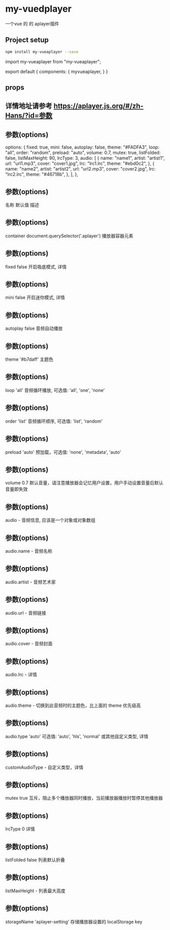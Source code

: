 <!--
 * @Description: 
 * @Version: 0.1
 * @Autor: 黄鹏举
 * @Date: 2020-09-26 23:24:10
 * @LastEditors: Seven
 * @LastEditTime: 2020-10-01 00:41:52
-->
# my-vuedplayer
一个vue 的 的 aplayer插件
## Project setup
```bash
npm install my-vueaplayer --save
```
import my-vueaplayer from "my-vueaplayer";

export default {
  components: {
    myvueaplayer,
  }
}
## props
## 详情地址请参考 https://aplayer.js.org/#/zh-Hans/?id=参数
## 参数(options)
 options: {
        fixed: true,
        mini: false,
        autoplay: false,
        theme: "#FADFA3",
        loop: "all",
        order: "random",
        preload: "auto",
        volume: 0.7,
        mutex: true,
        listFolded: false,
        listMaxHeight: 90,
        lrcType: 3,
        audio: [
          {
            name: "name1",
            artist: "artist1",
            url: "url1.mp3",
            cover: "cover1.jpg",
            lrc: "lrc1.lrc",
            theme: "#ebd0c2",
          },
          {
            name: "name2",
            artist: "artist2",
            url: "url2.mp3",
            cover: "cover2.jpg",
            lrc: "lrc2.lrc",
            theme: "#46718b",
          },
        ],
      },
## 参数(options)
名称	默认值	描述
## 参数(options)
container	document.querySelector('.aplayer')	播放器容器元素
## 参数(options)
fixed	false	开启吸底模式, 详情
## 参数(options)
mini	false	开启迷你模式, 详情
## 参数(options)
autoplay	false	音频自动播放
## 参数(options)
theme	'#b7daff'	主题色
## 参数(options)
loop	'all'	音频循环播放, 可选值: 'all', 'one', 'none'
## 参数(options)
order	'list'	音频循环顺序, 可选值: 'list', 'random'
## 参数(options)
preload	'auto'	预加载，可选值: 'none', 'metadata', 'auto'
## 参数(options)
volume	0.7	默认音量，请注意播放器会记忆用户设置，用户手动设置音量后默认音量即失效
## 参数(options)
audio	-	音频信息, 应该是一个对象或对象数组
## 参数(options)
audio.name	-	音频名称
## 参数(options)
audio.artist	-	音频艺术家
## 参数(options)
audio.url	-	音频链接
## 参数(options)
audio.cover	-	音频封面
## 参数(options)
audio.lrc	-	详情
## 参数(options)
audio.theme	-	切换到此音频时的主题色，比上面的 theme 优先级高
## 参数(options)
audio.type	'auto'	可选值: 'auto', 'hls', 'normal' 或其他自定义类型, 详情
## 参数(options)
customAudioType	-	自定义类型，详情
## 参数(options)
mutex	true	互斥，阻止多个播放器同时播放，当前播放器播放时暂停其他播放器
## 参数(options)
lrcType	0	详情
## 参数(options)
listFolded	false	列表默认折叠
## 参数(options)
listMaxHeight	-	列表最大高度
## 参数(options)
storageName	'aplayer-setting'	存储播放器设置的 localStorage key